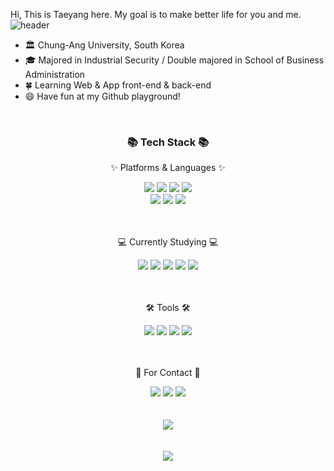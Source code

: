 Hi, This is Taeyang here. My goal is to make better life for you and me.
![header](https://capsule-render.vercel.app/api?type=rect&color=gradient&height=1)
- 🏛 Chung-Ang University, South Korea
- 🎓 Majored in Industrial Security / Double majored in School of Business Administration
- 🍀 Learning Web & App front-end & back-end
- 😄 Have fun at my Github playground!

<!--
**This Dynamic Image's from -> [Capsule-Render](https://github.com/chae1xx1os/capsule-render) - Press F5!**
-->

<!--

![footer](https://capsule-render.vercel.app/api?type=wave&color=gradient&height=150&section=footer)
-->
<br>
<div align=center>
    <h3>📚 Tech Stack 📚</h3>
    <p>✨ Platforms & Languages ✨</p>
</div>
<div align="center">
  <img src="https://img.shields.io/badge/HTML5-E34F26?style=flat&logo=HTML5&logoColor=white" />
  <img src="https://img.shields.io/badge/CSS3-1572B6?style=flat&logo=CSS3&logoColor=white" />
  <img src="https://img.shields.io/badge/JavaScript-F7DF1E?style=flat&logo=JavaScript&logoColor=white" />
  <img src="https://img.shields.io/badge/C-A8B9CC?style=flat&logo=C&logoColor=white" />
  <br>
  <img src="https://img.shields.io/badge/Python-3776AB?style=flat-square&logo=Python&logoColor=white" />
  <img src="https://img.shields.io/badge/Oracle%20SQL-F80000?style=flat&logo=Oracle&logoColor=white" />
  <img src="https://img.shields.io/badge/AWS-232F3E?style=flat&logo=AmazonAWS&logoColor=white" />
</div>
<br>
<br>
<div align=center>
    <p>💻 Currently Studying 💻</p>
</div>
<div align=center>
    <img src="https://img.shields.io/badge/Java-007396?style=flat&logo=Java&logoColor=white" />
    <img src="https://img.shields.io/badge/React-61DAFB?style=flat-square&logo=React&logoColor=white" />
    <img src="https://img.shields.io/badge/Node.js-339933?style=flat-square&logo=Node.js&logoColor=white" />
    <img src="https://img.shields.io/badge/Flutter-02569B?style=flat&logo=Flutter&logoColor=white" />
    <img src="https://img.shields.io/badge/Spring-6DB33F?style=flat&logo=Spring&logoColor=white" />

</div>
<br>
<br>
<div align=center>
    <p>🛠  Tools  🛠</p>
</div>
<div align=center>
  <img src="https://img.shields.io/badge/Visual%20Studio%20Code-007ACC?style=flat&logo=VisualStudioCode&logoColor=white" />
  <img src="https://img.shields.io/badge/GitHub-181717?style=flat&logo=GitHub&logoColor=white" />
  <img src="https://img.shields.io/badge/Notion-000000?style=flat-square&logo=Notion&logoColor=white" />
  <img src="https://img.shields.io/badge/Discord-5865F2?style=flat-square&logo=Discord&logoColor=white" />  
</div>
<br>
<br>
<div align=center>
    <p>🎨 For Contact 🎨</p>
</div>
<div align="center">
    <a href="mailto:kty1895@gmail.com"><img src="https://img.shields.io/badge/Gmail-EA4335?style=flat-square&logo=Gmail&logoColor=white"></a>
    <a href="mailto:kty1895@naver.com"><img src="https://img.shields.io/badge/Naver-03C75A?style=flat-square&logo=Naver&logoColor=white"></a>
    <a href="https://www.instagram.com/tx.exlr/"><img src="https://img.shields.io/badge/Instagram-E4405F?style=flat-square&logo=Instagram&logoColor=white"></a>
</div>
<div align=center>
    <br>
    <br>
    <img src="https://github-readme-stats.vercel.app/api/top-langs/?username=chae1xx1os&layout=compact&hide_border=true">
    <br>
    <br>
    <br>
    <img src="https://github-readme-stats.vercel.app/api?username=chae1xx1os&show_icons=true%22%3E">
</div>
<br>
